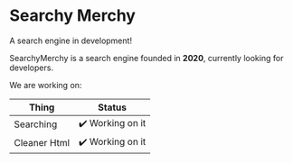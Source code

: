 # Searchy Merchy

A search engine in development!

SearchyMerchy is a search engine founded in **2020**, currently looking for developers.

We are working on:


| Thing         | Status        | 
| ------------- |:-------------:|
| Searching     | ✔️ Working on it  | 
| Cleaner Html  | ✔️ Working on it      |

